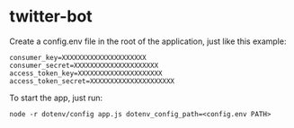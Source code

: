 # twitter-bot

Create a config.env file in the root of the application, just like this example:
```
consumer_key=XXXXXXXXXXXXXXXXXXXXX
consumer_secret=XXXXXXXXXXXXXXXXXXXXX
access_token_key=XXXXXXXXXXXXXXXXXXXXX
access_token_secret=XXXXXXXXXXXXXXXXXXXXX 
```

To start the app, just run:
```
node -r dotenv/config app.js dotenv_config_path=<config.env PATH>
```
